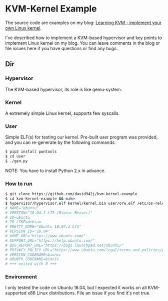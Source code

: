 # KVM-Kernel Example

The source code are examples on my blog: [Learning KVM - implement your own Linux kernel](https://david942j.blogspot.com/2018/10/note-learning-kvm-implement-your-own.html).

I've described how to implement a KVM-based hypervisor and key points to implement Linux kernel on my blog.
You can leave comments in the blog or file issues here if you have questions or find any bugs.

## Dir

### Hypervisor

The KVM-based hypervisor, its role is like qemu-system.

### Kernel

A extremely simple Linux kernel, supports few syscalls.

### User

Simple ELF(s) for testing our kernel.
Pre-built user program was provided, and you can re-generate by the following commands:
```sh
$ pip2 install pwntools
$ cd user
$ ./gen.py
```
NOTE: You have to install Python 2.x in advance.

### How to run

```sh
$ git clone https://github.com/david942j/kvm-kernel-example
$ cd kvm-kernel-example && make
$ hypervisor/hypervisor.elf kernel/kernel.bin user/orw.elf /etc/os-release
# NAME="Ubuntu"
# VERSION="18.04.1 LTS (Bionic Beaver)"
# ID=ubuntu
# ID_LIKE=debian
# PRETTY_NAME="Ubuntu 18.04.1 LTS"
# VERSION_ID="18.04"
# HOME_URL="https://www.ubuntu.com/"
# SUPPORT_URL="https://help.ubuntu.com/"
# BUG_REPORT_URL="https://bugs.launchpad.net/ubuntu/"
# PRIVACY_POLICY_URL="https://www.ubuntu.com/legal/terms-and-policies/privacy-policy"
# VERSION_CODENAME=bionic
# UBUNTU_CODENAME=bionic
# +++ exited with 0 +++
```

### Environment

I only tested the code on Ubuntu 18.04, but I expected it works on all KVM-supported x86 Linux distributions. File an issue if you find it's not true.
